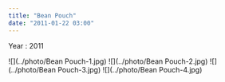 ```yaml
---
title: "Bean Pouch"
date: "2011-01-22 03:00"
---
```


Year : 2011

![](../photo/Bean Pouch-1.jpg)
![](../photo/Bean Pouch-2.jpg)
![](../photo/Bean Pouch-3.jpg)
![](../photo/Bean Pouch-4.jpg)